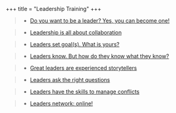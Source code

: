 +++ 
title = "Leadership Training" 
+++

>- [Do you want to be a leader? Yes, you can become one!](https://hungry-bhaskara-720cf0.netlify.com/post/do-you-want-to-be-a-leader-yes-you-can-become-one/)

>- [Leadership is all about collaboration](https://hungry-bhaskara-720cf0.netlify.com/post/leadership-is-all-about-collaboration/)

>- [Leaders set goal(s). What is yours?](https://hungry-bhaskara-720cf0.netlify.com/post/leaders-set-goal-s-what-is-yours/)

>- [Leaders know. But how do they know what they know?](https://hungry-bhaskara-720cf0.netlify.com/post/leaders-know-but-how-do-they-know-what-they-know/)

>- [Great leaders are experienced storytellers](https://hungry-bhaskara-720cf0.netlify.com/post/great-leaders-are-experienced-storytellers/)

>- [Leaders ask the right questions](https://hungry-bhaskara-720cf0.netlify.com/post/leaders-ask-the-right-questions/)

>- [Leaders have the skills to manage conflicts](https://hungry-bhaskara-720cf0.netlify.com/post/leaders-have-the-skills-of-manage-conflicts/)

>- [Leaders network: online!](https://hungry-bhaskara-720cf0.netlify.com/post/leaders-network-online/)